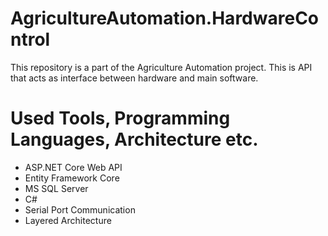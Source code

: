 # AgricultureAutomation.HardwareControl

This repository is a part of the Agriculture Automation project. This is API that acts as interface between hardware and main software.

# Used Tools, Programming Languages, Architecture etc.

- ASP.NET Core Web API
- Entity Framework Core
- MS SQL Server
- C#
- Serial Port Communication
- Layered Architecture
